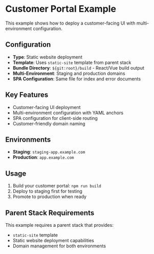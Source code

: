 # Customer Portal Example

This example shows how to deploy a customer-facing UI with multi-environment configuration.

## Configuration

- **Type**: Static website deployment
- **Template**: Uses `static-site` template from parent stack
- **Bundle Directory**: `${git:root}/build` - React/Vue build output
- **Multi-Environment**: Staging and production domains
- **SPA Configuration**: Same file for index and error documents

## Key Features

- Customer-facing UI deployment
- Multi-environment configuration with YAML anchors
- SPA configuration for client-side routing
- Customer-friendly domain naming

## Environments

- **Staging**: `staging-app.example.com`
- **Production**: `app.example.com`

## Usage

1. Build your customer portal: `npm run build`
2. Deploy to staging first for testing
3. Promote to production when ready

## Parent Stack Requirements

This example requires a parent stack that provides:
- `static-site` template
- Static website deployment capabilities
- Domain management for both environments
